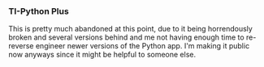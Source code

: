 ### TI-Python Plus

This is pretty much abandoned at this point, due to it being horrendously broken and several versions behind
and me not having enough time to re-reverse engineer newer versions of the Python app. I'm making it public
now anyways since it might be helpful to someone else.
